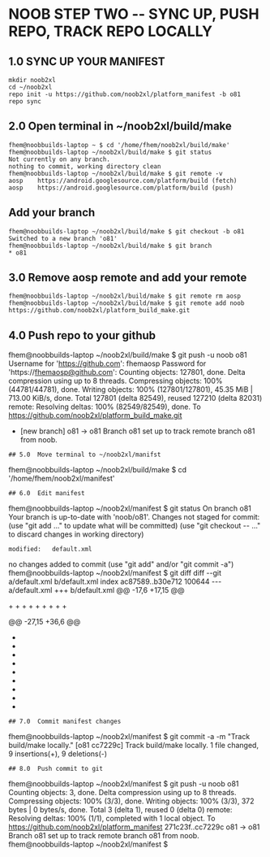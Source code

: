 # NOOB STEP TWO -- SYNC UP, PUSH REPO, TRACK REPO LOCALLY

## 1.0  SYNC UP YOUR MANIFEST
```
mkdir noob2xl
cd ~/noob2xl
repo init -u https://github.com/noob2xl/platform_manifest -b o81
repo sync
```
## 2.0  Open terminal in ~/noob2xl/build/make
``` 
fhem@noobbuilds-laptop ~ $ cd '/home/fhem/noob2xl/build/make'
fhem@noobbuilds-laptop ~/noob2xl/build/make $ git status
Not currently on any branch.
nothing to commit, working directory clean
fhem@noobbuilds-laptop ~/noob2xl/build/make $ git remote -v
aosp	https://android.googlesource.com/platform/build (fetch)
aosp	https://android.googlesource.com/platform/build (push)
```
##  Add your branch
```
fhem@noobbuilds-laptop ~/noob2xl/build/make $ git checkout -b o81
Switched to a new branch 'o81'
fhem@noobbuilds-laptop ~/noob2xl/build/make $ git branch
* o81
```
## 3.0  Remove aosp remote and add your remote
```
fhem@noobbuilds-laptop ~/noob2xl/build/make $ git remote rm aosp
fhem@noobbuilds-laptop ~/noob2xl/build/make $ git remote add noob https://github.com/noob2xl/platform_build_make.git
```
## 4.0  Push repo to your github
fhem@noobbuilds-laptop ~/noob2xl/build/make $ git push -u noob o81
Username for 'https://github.com': fhemaosp
Password for 'https://fhemaosp@github.com': 
Counting objects: 127801, done.
Delta compression using up to 8 threads.
Compressing objects: 100% (44781/44781), done.
Writing objects: 100% (127801/127801), 45.35 MiB | 713.00 KiB/s, done.
Total 127801 (delta 82549), reused 127210 (delta 82031)
remote: Resolving deltas: 100% (82549/82549), done.
To https://github.com/noob2xl/platform_build_make.git
 * [new branch]      o81 -> o81
Branch o81 set up to track remote branch o81 from noob.
```
## 5.0  Move terminal to ~/noob2xl/manifst
```
fhem@noobbuilds-laptop ~/noob2xl/build/make $ cd '/home/fhem/noob2xl/manifest'
```
## 6.0  Edit manifest
```
fhem@noobbuilds-laptop ~/noob2xl/manifest $ git status
On branch o81
Your branch is up-to-date with 'noob/o81'.
Changes not staged for commit:
  (use "git add <file>..." to update what will be committed)
  (use "git checkout -- <file>..." to discard changes in working directory)

	modified:   default.xml

no changes added to commit (use "git add" and/or "git commit -a")
fhem@noobbuilds-laptop ~/noob2xl/manifest $ git diff
diff --git a/default.xml b/default.xml
index ac87589..b30e712 100644
--- a/default.xml
+++ b/default.xml
@@ -17,6 +17,15 @@
 
   <!-- noob repos -->
   <project path="manifest" name="platform_manifest" remote="noob" revision="o81" />
+  <project path="build/make" name="platform_build_make" groups="pdk" remote="noob" revision="o81" >
+    <copyfile src="core/root.mk" dest="Makefile" />
+    <linkfile src="CleanSpec.mk" dest="build/CleanSpec.mk" />
+    <linkfile src="buildspec.mk.default" dest="build/buildspec.mk.default" />
+    <linkfile src="core" dest="build/core" />
+    <linkfile src="envsetup.sh" dest="build/envsetup.sh" />
+    <linkfile src="target" dest="build/target" />
+    <linkfile src="tools" dest="build/tools" />
+  </project>
 
 
   <!-- noob kernels -->
@@ -27,15 +36,6 @@
 
 
   <!-- aosp repos -->
-  <project path="build/make" name="platform/build" groups="pdk" >
-    <copyfile src="core/root.mk" dest="Makefile" />
-    <linkfile src="CleanSpec.mk" dest="build/CleanSpec.mk" />
-    <linkfile src="buildspec.mk.default" dest="build/buildspec.mk.default" />
-    <linkfile src="core" dest="build/core" />
-    <linkfile src="envsetup.sh" dest="build/envsetup.sh" />
-    <linkfile src="target" dest="build/target" />
-    <linkfile src="tools" dest="build/tools" />
-  </project>
   <project path="build/blueprint" name="platform/build/blueprint" groups="pdk,tradefed" />
```
## 7.0  Commit manifest changes
```
fhem@noobbuilds-laptop ~/noob2xl/manifest $ git commit -a -m "Track build/make locally."
[o81 cc7229c] Track build/make locally.
 1 file changed, 9 insertions(+), 9 deletions(-)
```
## 8.0  Push commit to git
```
fhem@noobbuilds-laptop ~/noob2xl/manifest $ git push -u noob o81
Counting objects: 3, done.
Delta compression using up to 8 threads.
Compressing objects: 100% (3/3), done.
Writing objects: 100% (3/3), 372 bytes | 0 bytes/s, done.
Total 3 (delta 1), reused 0 (delta 0)
remote: Resolving deltas: 100% (1/1), completed with 1 local object.
To https://github.com/noob2xl/platform_manifest
   271c23f..cc7229c  o81 -> o81
Branch o81 set up to track remote branch o81 from noob.
fhem@noobbuilds-laptop ~/noob2xl/manifest $ 
```
